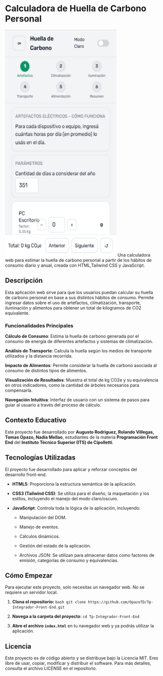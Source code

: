  # Calculadora de Huella de Carbono Personal

<img width="366" height="746" alt="image" src="./img/demo.jpg" />
Una calculadora web para estimar la huella de carbono personal a partir de los hábitos de consumo diario y anual, creada con HTML,Tailwind CSS y JavaScript.

## Descripción
Esta aplicación web sirve para que los usuarios puedan calcular su huella de carbono personal en base a sus distintos hábitos de consumo. Permite ingresar datos sobre el uso de artefactos, climatización, transporte, iluminación y alimentos para obtener un total de kilogramos de CO2 equivalente.

### Funcionalidades Principales
**Cálculo de Consumo**: Estima la huella de carbono generada por el consumo de energía de diferentes artefactos y sistemas de climatización.

**Análisis de Transporte**: Calcula la huella según los medios de transporte utilizados y la distancia recorrida.

**Impacto de Alimentos**: Permite considerar la huella de carbono asociada al consumo de distintos tipos de alimentos.

**Visualización de Resultados**: Muestra el total de kg CO2e y su equivalencia en otros indicadores, como la cantidad de árboles necesarios para compensarla.

**Navegación Intuitiva**: Interfaz de usuario con un sistema de pasos para guiar al usuario a través del proceso de cálculo.

## Contexto Educativo

Este proyecto fue desarrollado por **Augusto Rodríguez,
Rolando Villegas,
Tomas Opazo,
Nadia Mellao**, estudiantes de la materia **Programación Front End** del **Instituto Técnico Superior (ITS) de Cipolletti**.

## Tecnologías Utilizadas
El proyecto fue desarrollado para aplicar y reforzar conceptos del desarrollo front-end.

* **HTML5**: Proporciona la estructura semántica de la aplicación.

* **CSS3 (Tailwind CSS)**: Se utiliza para el diseño, la maquetación y los estilos, incluyendo el manejo del modo claro/oscuro.

* **JavaScript**: Controla toda la lógica de la aplicación, incluyendo:

    * Manipulación del DOM.

    * Manejo de eventos.

    * Cálculos dinámicos.

    * Gestión del estado de la aplicación.

    * Archivos JSON: Se utilizan para almacenar datos como factores de emisión, categorías de consumo y equivalencias.

## Cómo Empezar
Para ejecutar este proyecto, solo necesitas un navegador web. No se requiere un servidor local.

1.  **Clona el repositorio:**
    ```bash git clone https://github.com/OpazoTD/Tp-Integrador-Front-End.git```
2. **Navega a la carpeta del proyecto**:
``` cd Tp-Integrador-Front-End ```

3.  **Abre el archivo `index.html`** en tu navegador web y ya podrás utilizar la aplicación.


## Licencia
Este proyecto es de código abierto y se distribuye bajo la Licencia MIT. Eres libre de usar, copiar, modificar y distribuir el software. Para más detalles, consulta el archivo LICENSE en el repositorio.

